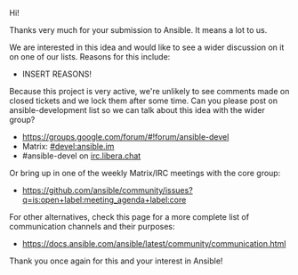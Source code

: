 Hi!

Thanks very much for your submission to Ansible.  It means a lot to us.

We are interested in this idea and would like to see a wider discussion on it on one of our lists.
Reasons for this include:

   * INSERT REASONS!

Because this project is very active, we're unlikely to see comments made on closed tickets and we lock them after some time.
Can you please post on ansible-development list so we can talk about this idea with the wider group?

   * https://groups.google.com/forum/#!forum/ansible-devel
   * Matrix: [#devel:ansible.im](https://matrix.to/#/#devel:ansible.im)
   * #ansible-devel on [irc.libera.chat](https://libera.chat/)

Or bring up in one of the weekly Matrix/IRC meetings with the core group:

   * https://github.com/ansible/community/issues?q=is:open+label:meeting_agenda+label:core

For other alternatives, check this page for a more complete list of communication channels and their purposes:

   * https://docs.ansible.com/ansible/latest/community/communication.html

Thank you once again for this and your interest in Ansible!

